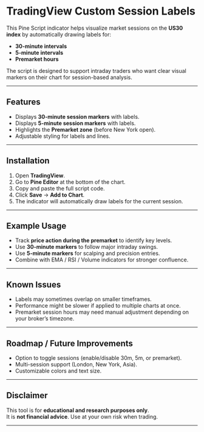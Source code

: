 # TradingView Custom Session Labels

This Pine Script indicator helps visualize market sessions on the **US30 index** by automatically drawing labels for:
- **30-minute intervals**
- **5-minute intervals**
- **Premarket hours**

The script is designed to support intraday traders who want clear visual markers on their chart for session-based analysis.

---

## Features
- Displays **30-minute session markers** with labels.
- Displays **5-minute session markers** with labels.
- Highlights the **Premarket zone** (before New York open).
- Adjustable styling for labels and lines.

---

## Installation
1. Open **TradingView**.
2. Go to **Pine Editor** at the bottom of the chart.
3. Copy and paste the full script code.
4. Click **Save** → **Add to Chart**.
5. The indicator will automatically draw labels for the current session.

---

## Example Usage
- Track **price action during the premarket** to identify key levels.
- Use **30-minute markers** to follow major intraday swings.
- Use **5-minute markers** for scalping and precision entries.
- Combine with EMA / RSI / Volume indicators for stronger confluence.

---

## Known Issues
- Labels may sometimes overlap on smaller timeframes.
- Performance might be slower if applied to multiple charts at once.
- Premarket session hours may need manual adjustment depending on your broker’s timezone.

---

## Roadmap / Future Improvements
- Option to toggle sessions (enable/disable 30m, 5m, or premarket).
- Multi-session support (London, New York, Asia).
- Customizable colors and text size.

---

## Disclaimer
This tool is for **educational and research purposes only**.  
It is **not financial advice**. Use at your own risk when trading.

---
